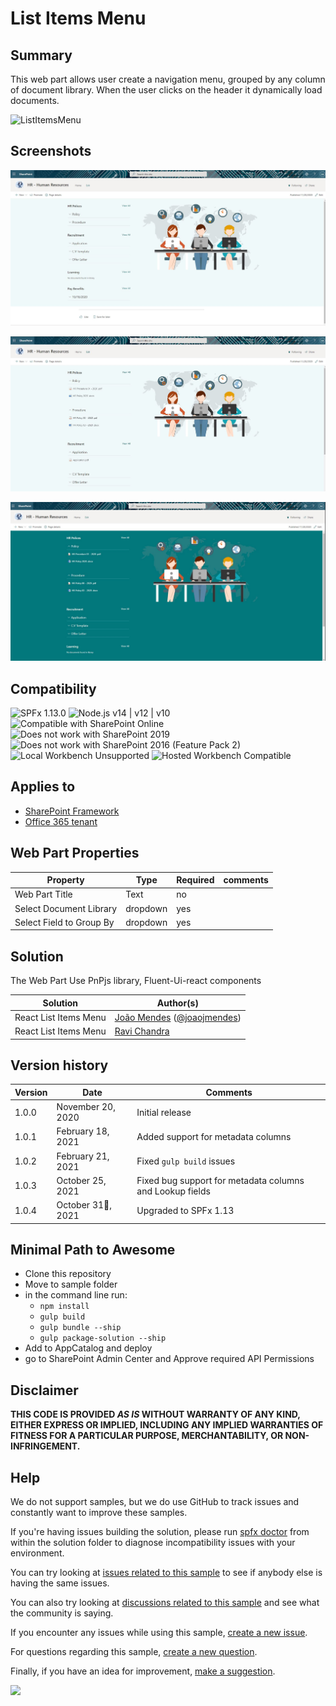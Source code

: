 # List Items Menu

## Summary

This web part allows user create a navigation menu, grouped by any column of document library.
When the user clicks on the header it dynamically load documents.

![ListItemsMenu](./assets/ListMenuDocs.gif)

## Screenshots

![ListItemsMenu](./assets/reactListItems1.JPG)

![ListItemsMenu](./assets/reactListItems2.JPG)  

![ListItemsMenu](./assets/reactListItems3.JPG)  

## Compatibility

![SPFx 1.13.0](https://img.shields.io/badge/SPFx-1.13.0-green.svg)
![Node.js v14 | v12 | v10](https://img.shields.io/badge/Node.js-v14%20%7C%20v12%20%7C%20v10-green.svg) 
![Compatible with SharePoint Online](https://img.shields.io/badge/SharePoint%20Online-Compatible-green.svg)
![Does not work with SharePoint 2019](https://img.shields.io/badge/SharePoint%20Server%202019-Incompatible-red.svg "SharePoint Server 2019 requires SPFx 1.4.1 or lower")
![Does not work with SharePoint 2016 (Feature Pack 2)](https://img.shields.io/badge/SharePoint%20Server%202016%20(Feature%20Pack%202)-Incompatible-red.svg "SharePoint Server 2016 Feature Pack 2 requires SPFx 1.1")
![Local Workbench Unsupported](https://img.shields.io/badge/Local%20Workbench-Unsupported-red.svg "Local workbench is no longer available as of SPFx 1.13 and above")
![Hosted Workbench Compatible](https://img.shields.io/badge/Hosted%20Workbench-Compatible-green.svg)

## Applies to

* [SharePoint Framework](https://docs.microsoft.com/sharepoint/dev/spfx/sharepoint-framework-overview)
* [Office 365 tenant](https://docs.microsoft.com/sharepoint/dev/spfx/set-up-your-development-environment)

## Web Part Properties
 
Property |Type|Required| comments
--------------------|----|--------|----------
Web Part Title| Text| no|
Select Document Library| dropdown|yes
Select Field to Group By | dropdown|yes
 

## Solution

The Web Part Use PnPjs library, Fluent-Ui-react components

Solution|Author(s)
--------|---------
React List Items Menu |[João Mendes](https://github.com/joaojmendes) ([@joaojmendes](https://twitter.com/joaojmendes))
React List Items Menu |[Ravi Chandra](https://github.com/Ravikadri)


## Version history

Version|Date|Comments
-------|----|--------
1.0.0|November 20, 2020|Initial release
1.0.1|February 18, 2021|Added support for metadata columns
1.0.2|February 21, 2021|Fixed `gulp build` issues
1.0.3|October 25, 2021|Fixed bug support for metadata columns and Lookup fields
1.0.4|October 31🦇, 2021|Upgraded to SPFx 1.13

## Minimal Path to Awesome

- Clone this repository
- Move to sample folder
- in the command line run:
  - `npm install`
  - `gulp build`
  - `gulp bundle --ship`
  - `gulp package-solution --ship`
- Add to AppCatalog and deploy
- go to SharePoint Admin Center and Approve required API Permissions

## Disclaimer

**THIS CODE IS PROVIDED *AS IS* WITHOUT WARRANTY OF ANY KIND, EITHER EXPRESS OR IMPLIED, INCLUDING ANY IMPLIED WARRANTIES OF FITNESS FOR A PARTICULAR PURPOSE, MERCHANTABILITY, OR NON-INFRINGEMENT.**


## Help

We do not support samples, but we do use GitHub to track issues and constantly want to improve these samples.

If you're having issues building the solution, please run [spfx doctor](https://pnp.github.io/cli-microsoft365/cmd/spfx/spfx-doctor/) from within the solution folder to diagnose incompatibility issues with your environment.

You can try looking at [issues related to this sample](https://github.com/pnp/sp-dev-fx-webparts/labels/react-list-items-menu) to see if anybody else is having the same issues.

You can also try looking at [discussions related to this sample](https://github.com/pnp/sp-dev-fx-webparts/discussions?discussions_q=label%3Areact-list-items-menu) and see what the community is saying.

If you encounter any issues while using this sample, [create a new issue](https://github.com/pnp/sp-dev-fx-webparts/issues/new?assignees=&labels=Needs%3A+Triage+%3Amag%3A%2Ctype%3Abug-suspected&template=bug-report.yml&sample=react-list-items-menu&authors=@joaojmendes%20@Ravikadri&title=react-list-items-menu%20-%20).

For questions regarding this sample, [create a new question](https://github.com/pnp/sp-dev-fx-webparts/issues/new?assignees=&labels=Needs%3A+Triage+%3Amag%3A%2Ctype%3Abug-suspected&template=question.yml&sample=react-list-items-menu&authors=@joaojmendes%20@Ravikadri&title=react-list-items-menu%20-%20).

Finally, if you have an idea for improvement, [make a suggestion](https://github.com/pnp/sp-dev-fx-webparts/issues/new?assignees=&labels=Needs%3A+Triage+%3Amag%3A%2Ctype%3Abug-suspected&template=suggestion.yml&sample=react-list-items-menu&authors=@joaojmendes%20@Ravikadri&title=react-list-items-menu%20-%20).


<img src="https://telemetry.sharepointpnp.com/sp-dev-fx-webparts/samples/react-list-items-menu" />
